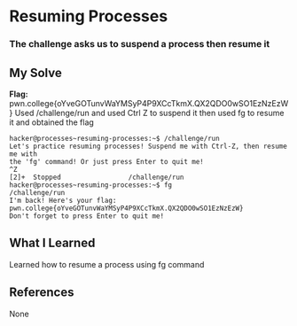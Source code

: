 # Resuming Processes
### The challenge asks us to suspend a process then resume it


## My Solve
**Flag:** pwn.college{oYveGOTunvWaYMSyP4P9XCcTkmX.QX2QDO0wSO1EzNzEzW}
Used /challenge/run and used Ctrl Z to suspend it then used fg to
resume it and obtained the flag


```
hacker@processes~resuming-processes:~$ /challenge/run
Let's practice resuming processes! Suspend me with Ctrl-Z, then resume me with
the 'fg' command! Or just press Enter to quit me!
^Z
[2]+  Stopped                 /challenge/run
hacker@processes~resuming-processes:~$ fg
/challenge/run
I'm back! Here's your flag:
pwn.college{oYveGOTunvWaYMSyP4P9XCcTkmX.QX2QDO0wSO1EzNzEzW}
Don't forget to press Enter to quit me!
```

## What I Learned
Learned how to resume a process using fg command

## References
None